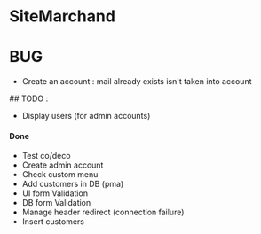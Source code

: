 # SiteMarchand

# BUG
* Create an account : mail already exists isn't taken into account

## TODO :
* Display users (for admin accounts)

#### Done
* Test co/deco
* Create admin account
* Check custom menu
* Add customers in DB (pma)
* UI form Validation
* DB form Validation
* Manage header redirect (connection failure) 
* Insert customers
